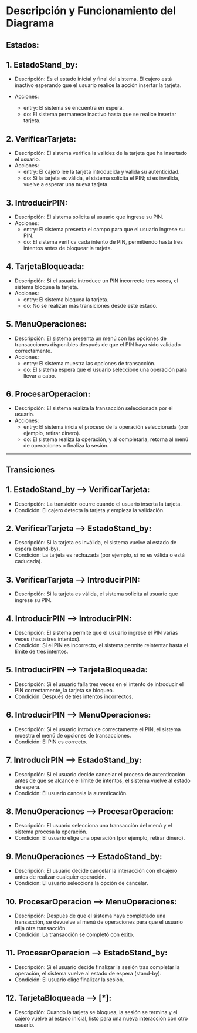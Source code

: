 # Descripción y Funcionamiento del Diagrama
## Estados:

## 1. EstadoStand_by:

- Descripción: Es el estado inicial y final del sistema. El cajero está inactivo esperando que el usuario realice la acción insertar la tarjeta.

- Acciones:
  - entry: El sistema se encuentra en espera.
  - do: El sistema permanece inactivo hasta que se realice insertar tarjeta.

## 2. VerificarTarjeta:

- Descripción: El sistema verifica la validez de la tarjeta que ha insertado el usuario.
- Acciones:
  - entry: El cajero lee la tarjeta introducida y valida su autenticidad.
  - do: Si la tarjeta es válida, el sistema solicita el PIN; si es inválida, vuelve a esperar una nueva tarjeta.

## 3. IntroducirPIN:

- Descripción: El sistema solicita al usuario que ingrese su PIN.
- Acciones:
  - entry: El sistema presenta el campo para que el usuario ingrese su PIN.
  - do: El sistema verifica cada intento de PIN, permitiendo hasta tres intentos antes de bloquear la tarjeta.

## 4. TarjetaBloqueada:

- Descripción: Si el usuario introduce un PIN incorrecto tres veces, el sistema bloquea la tarjeta.
- Acciones:
  - entry: El sistema bloquea la tarjeta.
  - do: No se realizan más transiciones desde este estado.
   
## 5. MenuOperaciones:

- Descripción: El sistema presenta un menú con las opciones de transacciones disponibles después de que el PIN haya sido validado correctamente.
- Acciones:
  - entry: El sistema muestra las opciones de transacción.
  - do: El sistema espera que el usuario seleccione una operación para llevar a cabo.

## 6. ProcesarOperacion:

- Descripción: El sistema realiza la transacción seleccionada por el usuario.
- Acciones:
  - entry: El sistema inicia el proceso de la operación seleccionada (por ejemplo, retirar dinero).
  - do: El sistema realiza la operación, y al completarla, retorna al menú de operaciones o finaliza la sesión.

---

## Transiciones
## 1. EstadoStand_by --> VerificarTarjeta:

- Descripción: La transición ocurre cuando el usuario inserta la tarjeta.
- Condición: El cajero detecta la tarjeta y empieza la validación.

## 2. VerificarTarjeta --> EstadoStand_by:

- Descripción: Si la tarjeta es inválida, el sistema vuelve al estado de espera (stand-by).
- Condición: La tarjeta es rechazada (por ejemplo, si no es válida o está caducada).

## 3. VerificarTarjeta --> IntroducirPIN: 

- Descripción: Si la tarjeta es válida, el sistema solicita al usuario que ingrese su PIN.

## 4. IntroducirPIN --> IntroducirPIN:

- Descripción: El sistema permite que el usuario ingrese el PIN varias veces (hasta tres intentos).
- Condición: Si el PIN es incorrecto, el sistema permite reintentar hasta el límite de tres intentos.

## 5. IntroducirPIN --> TarjetaBloqueada:

- Descripción: Si el usuario falla tres veces en el intento de introducir el PIN correctamente, la tarjeta se bloquea.
- Condición: Después de tres intentos incorrectos.

## 6. IntroducirPIN --> MenuOperaciones:

- Descripción: Si el usuario introduce correctamente el PIN, el sistema muestra el menú de opciones de transacciones.
- Condición: El PIN es correcto.

## 7. IntroducirPIN --> EstadoStand_by:

- Descripción: Si el usuario decide cancelar el proceso de autenticación antes de que se alcance el límite de intentos, el sistema vuelve al estado de espera.
- Condición: El usuario cancela la autenticación.

## 8. MenuOperaciones --> ProcesarOperacion:

- Descripción: El usuario selecciona una transacción del menú y el sistema procesa la operación.
- Condición: El usuario elige una operación (por ejemplo, retirar dinero).

## 9. MenuOperaciones --> EstadoStand_by:

- Descripción: El usuario decide cancelar la interacción con el cajero antes de realizar cualquier operación.
- Condición: El usuario selecciona la opción de cancelar.

## 10. ProcesarOperacion --> MenuOperaciones:

- Descripción: Después de que el sistema haya completado una transacción, se devuelve al menú de operaciones para que el usuario elija otra transacción.
- Condición: La transacción se completó con éxito.

## 11. ProcesarOperacion --> EstadoStand_by:

- Descripción: Si el usuario decide finalizar la sesión tras completar la operación, el sistema vuelve al estado de espera (stand-by).
- Condición: El usuario elige finalizar la sesión.

## 12. TarjetaBloqueada --> [*]:

- Descripción: Cuando la tarjeta se bloquea, la sesión se termina y el cajero vuelve al estado inicial, listo para una nueva interacción con otro usuario.
